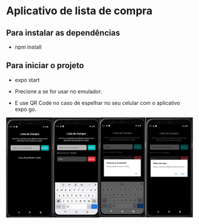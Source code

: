 # Aplicativo de lista de compra
## Para instalar as dependências
- npm install

## Para iniciar o projeto
- expo start

- Precione a se for usar no emulador.

- E use QR Code no caso de espelhar no seu celular com o aplicativo expo go.

<img src="./public/appImage.png" alt="" >